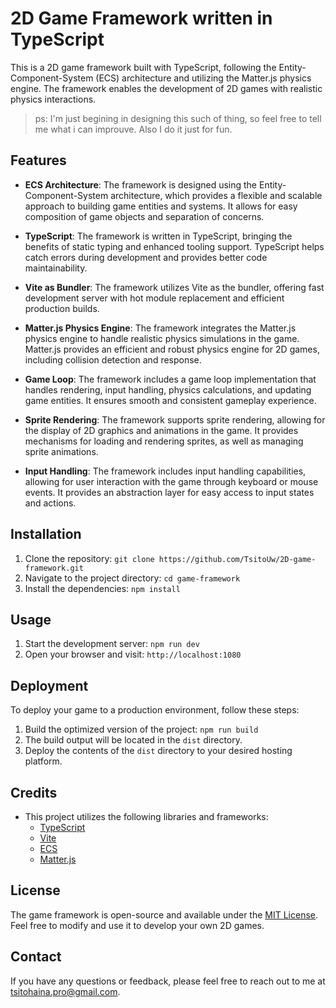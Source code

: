 # 2D Game Framework written in TypeScript

This is a 2D game framework built with TypeScript, following the Entity-Component-System (ECS) architecture and utilizing the Matter.js physics engine. The framework enables the development of 2D games with realistic physics interactions.

> ps: I'm just begining in designing this such of thing, so feel free to tell me what i can improuve. Also I do it just for fun.

## Features

- **ECS Architecture**: The framework is designed using the Entity-Component-System architecture, which provides a flexible and scalable approach to building game entities and systems. It allows for easy composition of game objects and separation of concerns.

- **TypeScript**: The framework is written in TypeScript, bringing the benefits of static typing and enhanced tooling support. TypeScript helps catch errors during development and provides better code maintainability.

- **Vite as Bundler**: The framework utilizes Vite as the bundler, offering fast development server with hot module replacement and efficient production builds.

- **Matter.js Physics Engine**: The framework integrates the Matter.js physics engine to handle realistic physics simulations in the game. Matter.js provides an efficient and robust physics engine for 2D games, including collision detection and response.

- **Game Loop**: The framework includes a game loop implementation that handles rendering, input handling, physics calculations, and updating game entities. It ensures smooth and consistent gameplay experience.

- **Sprite Rendering**: The framework supports sprite rendering, allowing for the display of 2D graphics and animations in the game. It provides mechanisms for loading and rendering sprites, as well as managing sprite animations.

- **Input Handling**: The framework includes input handling capabilities, allowing for user interaction with the game through keyboard or mouse events. It provides an abstraction layer for easy access to input states and actions.

## Installation

1. Clone the repository: `git clone https://github.com/TsitoUw/2D-game-framework.git`
2. Navigate to the project directory: `cd game-framework`
3. Install the dependencies: `npm install`

## Usage

1. Start the development server: `npm run dev`
2. Open your browser and visit: `http://localhost:1080`

## Deployment

To deploy your game to a production environment, follow these steps:

1. Build the optimized version of the project: `npm run build`
2. The build output will be located in the `dist` directory.
3. Deploy the contents of the `dist` directory to your desired hosting platform.

## Credits

- This project utilizes the following libraries and frameworks:
  - [TypeScript](https://www.typescriptlang.org)
  - [Vite](https://vitejs.dev)
  - [ECS](https://en.wikipedia.org/wiki/Entity%E2%80%93component%E2%80%93system)
  - [Matter.js](https://brm.io/matter-js/)
  
## License

The game framework is open-source and available under the [MIT License](LICENSE). Feel free to modify and use it to develop your own 2D games.

## Contact

If you have any questions or feedback, please feel free to reach out to me at [tsitohaina.pro@gmail.com](mailto:tsitohaina.pro@gmail.com).
